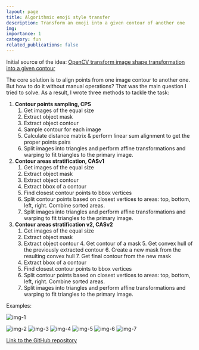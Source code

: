 ```yaml
---
layout: page
title: Algorithmic emoji style transfer 
description: Transform an emoji into a given contour of another one
img: 
importance: 1
category: fun
related_publications: false
---
```


Initial source of the idea: 
[OpenCV transform image shape transformation into a given contour](https://stackoverflow.com/questions/71443071/opencv-transform-image-shape-transformation-into-a-given-contour)

The core solution is to align points from one image contour to another one. But how to do it without manual operations?
That was the main question I tried to solve. As a result, I wrote three methods to tackle the task:

1. **Contour points sampling, CPS**
   1. Get images of the equal size
   2. Extract object mask
   3. Extract object contour
   4. Sample contour for each image
   5. Calculate distance matrix & perform linear sum alignment to get the proper points pairs
   6. Split images into triangles and perform affine transformations and warping to fit triangles to the primary image.
2. **Contour areas stratification, CASv1**
   1. Get images of the equal size
   2. Extract object mask
   3. Extract object contour
   4. Extract bbox of a contour
   4. Find closest contour points to bbox vertices
   5. Split contour points based on closest vertices to areas: top, bottom, left, right. Combine sorted areas.
   6. Split images into triangles and perform affine transformations and warping to fit triangles to the primary image.
3. **Contour areas stratification v2, CASv2**
   1. Get images of the equal size
   2. Extract object mask
   3. Extract object contour
      4. Get contour of a mask
      5. Get convex hull of the previously extracted contour
      6. Create a new mask from the resulting convex hull
      7. Get final contour from the new mask
   4. Extract bbox of a contour
   4. Find closest contour points to bbox vertices
   5. Split contour points based on closest vertices to areas: top, bottom, left, right. Combine sorted areas.
   6. Split images into triangles and perform affine transformations and warping to fit triangles to the primary image.

Examples:

![img-1](/assets/img/projects/fun/img_warper/image_warper-1.jpg)

![img-2](/assets/img/projects/fun/img_warper/image_warper-2.jpg ) ![img-3](/assets/img/projects/fun/img_warper/image_warper-3.jpg ) 
![img-4](/assets/img/projects/fun/img_warper/image_warper-4.jpg ) ![img-5](/assets/img/projects/fun/img_warper/image_warper-5.jpg ) 
![img-6](/assets/img/projects/fun/img_warper/image_warper-6.jpg ) ![img-7](/assets/img/projects/fun/img_warper/image_warper-7.jpg )

[Link to the GitHub repository](https://github.com/alexander-pv/image_warper)

